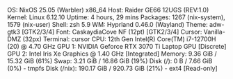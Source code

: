 OS: NixOS 25.05 (Warbler) x86_64
Host: Raider GE66 12UGS (REV:1.0)
Kernel: Linux 6.12.10
Uptime: 4 hours, 29 mins
Packages: 1267 (nix-system), 1579 (nix-user)
Shell: zsh 5.9
WM: Hyprland 0.46.0 (Wayland)
Theme: adw-gtk3 [GTK2/3/4]
Font: CaskaydiaCove NF (12pt) [GTK2/3/4]
Cursor: Vanilla-DMZ (32px)
Terminal: cursor
CPU: 12th Gen Intel(R) Core(TM) i7-12700H (20) @ 4.70 GHz
GPU 1: NVIDIA Geforce RTX 3070 Ti Laptop GPU [Discrete]
GPU 2: Intel Iris Xe Graphics @ 1.40 GHz [Integrated]
Memory: 9.36 GiB / 15.32 GiB (61%)
Swap: 3.21 GiB / 16.86 GiB (19%)
Disk (/): 0 B / 7.66 GiB (0%) - tmpfs
Disk (/nix): 190.17 GiB / 920.73 GiB (21%) - ext4 [Read-only]
